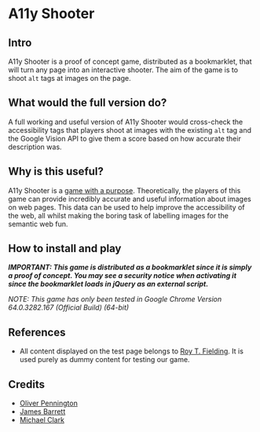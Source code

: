 # A11y Shooter

## Intro
A11y Shooter is a proof of concept game, distributed as a bookmarklet, that will turn any page into an interactive shooter. The aim of the game is to shoot `alt` tags at images on the page.

## What would the full version do?
A full working and useful version of A11y Shooter would cross-check the accessibility tags that players shoot at images with the existing `alt` tag and the Google Vision API to give them a score based on how accurate their description was.

## Why is this useful?
A11y Shooter is a [game with a purpose](https://dl.acm.org/citation.cfm?id=1378719). Theoretically, the players of this game can provide incredibly accurate and useful information about images on web pages. This data can be used to help improve the accessibility of the web, all whilst making the boring task of labelling images for the semantic web fun.

## How to install and play

***IMPORTANT: This game is distributed as a bookmarklet since it is simply a proof of concept. You may see a security notice when activating it since the bookmarklet loads in jQuery as an external script.***

*NOTE: This game has only been tested in Google Chrome Version 64.0.3282.167 (Official Build) (64-bit)*



## References
* All content displayed on the test page belongs to [Roy T. Fielding](http://www.ics.uci.edu/~fielding/). It is used purely as dummy content for testing our game.

## Credits
* [Oliver Pennington](https://github.com/Ollie1700)
* [James Barrett](https://github.com/jamesbarrett95)
* [Michael Clark](https://github.com/clarkytea)
